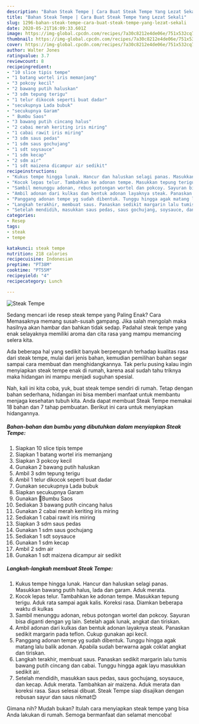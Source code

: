```yaml
---
description: "Bahan Steak Tempe | Cara Buat Steak Tempe Yang Lezat Sekali"
title: "Bahan Steak Tempe | Cara Buat Steak Tempe Yang Lezat Sekali"
slug: 1296-bahan-steak-tempe-cara-buat-steak-tempe-yang-lezat-sekali
date: 2020-05-21T16:09:33.601Z
image: https://img-global.cpcdn.com/recipes/7a30c8212e4de06e/751x532cq70/steak-tempe-foto-resep-utama.jpg
thumbnail: https://img-global.cpcdn.com/recipes/7a30c8212e4de06e/751x532cq70/steak-tempe-foto-resep-utama.jpg
cover: https://img-global.cpcdn.com/recipes/7a30c8212e4de06e/751x532cq70/steak-tempe-foto-resep-utama.jpg
author: Walter Jones
ratingvalue: 3.7
reviewcount: 8
recipeingredient:
- "10 slice tipis tempe"
- "1 batang wortel iris memanjang"
- "3 pokcoy kecil"
- "2 bawang putih haluskan"
- "3 sdm tepung terigu"
- "1 telur dikocok seperti buat dadar"
- "secukupnya Lada bubuk"
- "secukupnya Garam"
- " Bumbu Saos"
- "3 bawang putih cincang halus"
- "2 cabai merah keriting iris miring"
- "1 cabai rawit iris miring"
- "3 sdm saus pedas"
- "1 sdm saus gochujang"
- "1 sdt soysauce"
- "1 sdm kecap"
- "2 sdm air"
- "1 sdt maizena dicampur air sedikit"
recipeinstructions:
- "Kukus tempe hingga lunak. Hancur dan haluskan selagi panas. Masukkan bawang putih halus, lada dan garam. Aduk merata."
- "Kocok lepas telur. Tambahkan ke adonan tempe. Masukkan tepung terigu. Aduk rata sampai agak kalis. Koreksi rasa. Diamkan beberapa waktu di kulkas"
- "Sambil menunggu adonan, rebus potongan wortel dan pokcoy. Sayuran bisa diganti dengan yg lain. Setelah agak lunak, angkat dan tiriskan."
- "Ambil adonan dari kulkas dan bentuk adonan layaknya steak. Panaskan sedikit margarin pada teflon. Cukup gunakan api kecil."
- "Panggang adonan tempe yg sudah dibentuk. Tunggu hingga agak matang lalu balik adonan. Apabila sudah berwarna agak coklat angkat dan tiriskan."
- "Langkah terakhir, membuat saus. Panaskan sedikit margarin lalu tumis bawang putih cincang dan cabai. Tunggu hingga agak layu masukkan sedikit air."
- "Setelah mendidih, masukkan saus pedas, saus gochujang, soysauce, dan kecap. Aduk merata. Tambahkan air maizena. Aduk merata dan koreksi rasa. Saus selesai dibuat. Steak Tempe siap disajikan dengan rebusan sayur dan saus nikmat😊"
categories:
- Resep
tags:
- steak
- tempe

katakunci: steak tempe 
nutrition: 218 calories
recipecuisine: Indonesian
preptime: "PT38M"
cooktime: "PT55M"
recipeyield: "4"
recipecategory: Lunch

---
```



![Steak Tempe](https://img-global.cpcdn.com/recipes/7a30c8212e4de06e/751x532cq70/steak-tempe-foto-resep-utama.jpg)

Sedang mencari ide resep steak tempe yang Paling Enak? Cara Memasaknya memang susah-susah gampang. Jika salah mengolah maka hasilnya akan hambar dan bahkan tidak sedap. Padahal steak tempe yang enak selayaknya memiliki aroma dan cita rasa yang mampu memancing selera kita.



Ada beberapa hal yang sedikit banyak berpengaruh terhadap kualitas rasa dari steak tempe, mulai dari jenis bahan, kemudian pemilihan bahan segar sampai cara membuat dan menghidangkannya. Tak perlu pusing kalau ingin menyiapkan steak tempe enak di rumah, karena asal sudah tahu triknya maka hidangan ini mampu menjadi suguhan spesial.


Nah, kali ini kita coba, yuk, buat steak tempe sendiri di rumah. Tetap dengan bahan sederhana, hidangan ini bisa memberi manfaat untuk membantu menjaga kesehatan tubuh kita. Anda dapat membuat Steak Tempe memakai 18 bahan dan 7 tahap pembuatan. Berikut ini cara untuk menyiapkan hidangannya.

<!--inarticleads1-->

##### Bahan-bahan dan bumbu yang dibutuhkan dalam menyiapkan Steak Tempe:

1. Siapkan 10 slice tipis tempe
1. Siapkan 1 batang wortel iris memanjang
1. Siapkan 3 pokcoy kecil
1. Gunakan 2 bawang putih haluskan
1. Ambil 3 sdm tepung terigu
1. Ambil 1 telur dikocok seperti buat dadar
1. Gunakan secukupnya Lada bubuk
1. Siapkan secukupnya Garam
1. Gunakan  📌Bumbu Saos
1. Sediakan 3 bawang putih cincang halus
1. Gunakan 2 cabai merah keriting iris miring
1. Sediakan 1 cabai rawit iris miring
1. Siapkan 3 sdm saus pedas
1. Gunakan 1 sdm saus gochujang
1. Sediakan 1 sdt soysauce
1. Gunakan 1 sdm kecap
1. Ambil 2 sdm air
1. Gunakan 1 sdt maizena dicampur air sedikit




<!--inarticleads2-->

##### Langkah-langkah membuat Steak Tempe:

1. Kukus tempe hingga lunak. Hancur dan haluskan selagi panas. Masukkan bawang putih halus, lada dan garam. Aduk merata.
1. Kocok lepas telur. Tambahkan ke adonan tempe. Masukkan tepung terigu. Aduk rata sampai agak kalis. Koreksi rasa. Diamkan beberapa waktu di kulkas
1. Sambil menunggu adonan, rebus potongan wortel dan pokcoy. Sayuran bisa diganti dengan yg lain. Setelah agak lunak, angkat dan tiriskan.
1. Ambil adonan dari kulkas dan bentuk adonan layaknya steak. Panaskan sedikit margarin pada teflon. Cukup gunakan api kecil.
1. Panggang adonan tempe yg sudah dibentuk. Tunggu hingga agak matang lalu balik adonan. Apabila sudah berwarna agak coklat angkat dan tiriskan.
1. Langkah terakhir, membuat saus. Panaskan sedikit margarin lalu tumis bawang putih cincang dan cabai. Tunggu hingga agak layu masukkan sedikit air.
1. Setelah mendidih, masukkan saus pedas, saus gochujang, soysauce, dan kecap. Aduk merata. Tambahkan air maizena. Aduk merata dan koreksi rasa. Saus selesai dibuat. Steak Tempe siap disajikan dengan rebusan sayur dan saus nikmat😊




Gimana nih? Mudah bukan? Itulah cara menyiapkan steak tempe yang bisa Anda lakukan di rumah. Semoga bermanfaat dan selamat mencoba!
